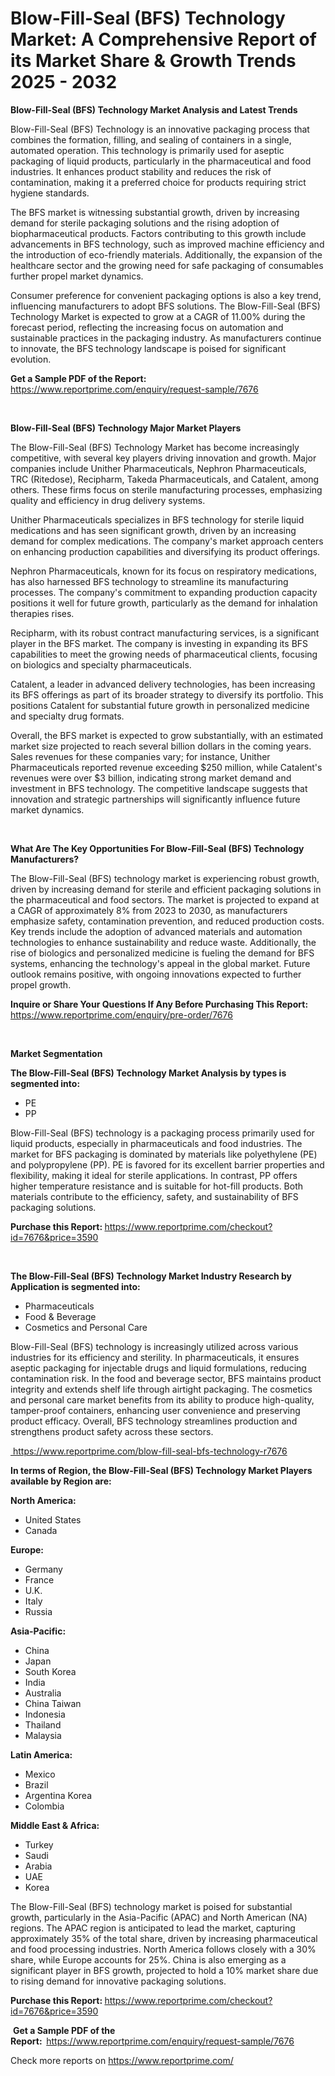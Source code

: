 <p><h1>Blow-Fill-Seal (BFS) Technology Market: A Comprehensive Report of its Market Share & Growth Trends 2025 - 2032</h1></p><p><strong>Blow-Fill-Seal (BFS) Technology Market Analysis and Latest Trends</strong></p>
<p><p>Blow-Fill-Seal (BFS) Technology is an innovative packaging process that combines the formation, filling, and sealing of containers in a single, automated operation. This technology is primarily used for aseptic packaging of liquid products, particularly in the pharmaceutical and food industries. It enhances product stability and reduces the risk of contamination, making it a preferred choice for products requiring strict hygiene standards.</p><p>The BFS market is witnessing substantial growth, driven by increasing demand for sterile packaging solutions and the rising adoption of biopharmaceutical products. Factors contributing to this growth include advancements in BFS technology, such as improved machine efficiency and the introduction of eco-friendly materials. Additionally, the expansion of the healthcare sector and the growing need for safe packaging of consumables further propel market dynamics.</p><p>Consumer preference for convenient packaging options is also a key trend, influencing manufacturers to adopt BFS solutions. The Blow-Fill-Seal (BFS) Technology Market is expected to grow at a CAGR of 11.00% during the forecast period, reflecting the increasing focus on automation and sustainable practices in the packaging industry. As manufacturers continue to innovate, the BFS technology landscape is poised for significant evolution.</p></p>
<p><strong>Get a Sample PDF of the Report:&nbsp;</strong> <a href="https://www.reportprime.com/enquiry/request-sample/7676?utm_campaign=1789&utm_medium=2&utm_source=Github&utm_content=ia&utm_term=19032025&utm_id=blow-fill-seal-bfs-technology">https://www.reportprime.com/enquiry/request-sample/7676</a></p>
<p>&nbsp;</p>
<p><strong>Blow-Fill-Seal (BFS) Technology Major Market Players</strong></p>
<p><p>The Blow-Fill-Seal (BFS) Technology Market has become increasingly competitive, with several key players driving innovation and growth. Major companies include Unither Pharmaceuticals, Nephron Pharmaceuticals, TRC (Ritedose), Recipharm, Takeda Pharmaceuticals, and Catalent, among others. These firms focus on sterile manufacturing processes, emphasizing quality and efficiency in drug delivery systems.</p><p>Unither Pharmaceuticals specializes in BFS technology for sterile liquid medications and has seen significant growth, driven by an increasing demand for complex medications. The company's market approach centers on enhancing production capabilities and diversifying its product offerings.</p><p>Nephron Pharmaceuticals, known for its focus on respiratory medications, has also harnessed BFS technology to streamline its manufacturing processes. The company's commitment to expanding production capacity positions it well for future growth, particularly as the demand for inhalation therapies rises.</p><p>Recipharm, with its robust contract manufacturing services, is a significant player in the BFS market. The company is investing in expanding its BFS capabilities to meet the growing needs of pharmaceutical clients, focusing on biologics and specialty pharmaceuticals.</p><p>Catalent, a leader in advanced delivery technologies, has been increasing its BFS offerings as part of its broader strategy to diversify its portfolio. This positions Catalent for substantial future growth in personalized medicine and specialty drug formats.</p><p>Overall, the BFS market is expected to grow substantially, with an estimated market size projected to reach several billion dollars in the coming years. Sales revenues for these companies vary; for instance, Unither Pharmaceuticals reported revenue exceeding $250 million, while Catalent's revenues were over $3 billion, indicating strong market demand and investment in BFS technology. The competitive landscape suggests that innovation and strategic partnerships will significantly influence future market dynamics.</p></p>
<p>&nbsp;</p>
<p><strong>What Are The Key Opportunities For Blow-Fill-Seal (BFS) Technology Manufacturers?</strong></p>
<p><p>The Blow-Fill-Seal (BFS) technology market is experiencing robust growth, driven by increasing demand for sterile and efficient packaging solutions in the pharmaceutical and food sectors. The market is projected to expand at a CAGR of approximately 8% from 2023 to 2030, as manufacturers emphasize safety, contamination prevention, and reduced production costs. Key trends include the adoption of advanced materials and automation technologies to enhance sustainability and reduce waste. Additionally, the rise of biologics and personalized medicine is fueling the demand for BFS systems, enhancing the technology's appeal in the global market. Future outlook remains positive, with ongoing innovations expected to further propel growth.</p></p>
<p><strong>Inquire or Share Your Questions If Any Before Purchasing This Report:</strong> <a href="https://www.reportprime.com/enquiry/pre-order/7676?utm_campaign=1789&utm_medium=2&utm_source=Github&utm_content=ia&utm_term=19032025&utm_id=blow-fill-seal-bfs-technology">https://www.reportprime.com/enquiry/pre-order/7676</a></p>
<p>&nbsp;</p>
<p><strong>Market Segmentation</strong></p>
<p><strong>The Blow-Fill-Seal (BFS) Technology Market Analysis by types is segmented into:</strong></p>
<p><ul><li>PE</li><li>PP</li></ul></p>
<p><p>Blow-Fill-Seal (BFS) technology is a packaging process primarily used for liquid products, especially in pharmaceuticals and food industries. The market for BFS packaging is dominated by materials like polyethylene (PE) and polypropylene (PP). PE is favored for its excellent barrier properties and flexibility, making it ideal for sterile applications. In contrast, PP offers higher temperature resistance and is suitable for hot-fill products. Both materials contribute to the efficiency, safety, and sustainability of BFS packaging solutions.</p></p>
<p><strong>Purchase this Report:&nbsp;</strong><a href="https://www.reportprime.com/checkout?id=7676&price=3590&utm_campaign=1789&utm_medium=2&utm_source=Github&utm_content=ia&utm_term=19032025&utm_id=blow-fill-seal-bfs-technology">https://www.reportprime.com/checkout?id=7676&price=3590</a></p>
<p>&nbsp;</p>
<p><strong>The Blow-Fill-Seal (BFS) Technology Market Industry Research by Application is segmented into:</strong></p>
<p><ul><li>Pharmaceuticals</li><li>Food & Beverage</li><li>Cosmetics and Personal Care</li></ul></p>
<p><p>Blow-Fill-Seal (BFS) technology is increasingly utilized across various industries for its efficiency and sterility. In pharmaceuticals, it ensures aseptic packaging for injectable drugs and liquid formulations, reducing contamination risk. In the food and beverage sector, BFS maintains product integrity and extends shelf life through airtight packaging. The cosmetics and personal care market benefits from its ability to produce high-quality, tamper-proof containers, enhancing user convenience and preserving product efficacy. Overall, BFS technology streamlines production and strengthens product safety across these sectors.</p></p>
<p><a href="https://www.reportprime.com/blow-fill-seal-bfs-technology-r7676?utm_campaign=1789&utm_medium=2&utm_source=Github&utm_content=ia&utm_term=19032025&utm_id=blow-fill-seal-bfs-technology">&nbsp;https://www.reportprime.com/blow-fill-seal-bfs-technology-r7676</a></p>
<p><strong>In terms of Region, the Blow-Fill-Seal (BFS) Technology Market Players available by Region are:</strong></p>
<p>
    <p> <strong> North America: </strong>
        <ul>
            <li>United States</li>
            <li>Canada</li>
        </ul>
        </p> 
    <p> <strong> Europe: </strong>
        <ul>
            <li>Germany</li>
            <li>France</li>
            <li>U.K.</li>
            <li>Italy</li>
            <li>Russia</li>
        </ul>
        </p> 
    <p> <strong> Asia-Pacific: </strong>
        <ul>
            <li>China</li>
            <li>Japan</li>
            <li>South Korea</li>
            <li>India</li>
            <li>Australia</li>
            <li>China Taiwan</li>
            <li>Indonesia</li>
            <li>Thailand</li>
            <li>Malaysia</li>
        </ul>
        </p> 
    <p> <strong> Latin America: </strong>
        <ul>
            <li>Mexico</li>
            <li>Brazil</li>
            <li>Argentina Korea</li>
            <li>Colombia</li>
        </ul>
        </p> 
    <p> <strong> Middle East & Africa: </strong>
        <ul>
            <li>Turkey</li>
            <li>Saudi</li>
            <li>Arabia</li>
            <li>UAE</li>
            <li>Korea</li>
        </ul>
    </p>
    </p>
<p><p>The Blow-Fill-Seal (BFS) technology market is poised for substantial growth, particularly in the Asia-Pacific (APAC) and North American (NA) regions. The APAC region is anticipated to lead the market, capturing approximately 35% of the total share, driven by increasing pharmaceutical and food processing industries. North America follows closely with a 30% share, while Europe accounts for 25%. China is also emerging as a significant player in BFS growth, projected to hold a 10% market share due to rising demand for innovative packaging solutions.</p></p>
<p><strong>Purchase this Report: </strong><a href="https://www.reportprime.com/checkout?id=7676&price=3590&utm_campaign=1789&utm_medium=2&utm_source=Github&utm_content=ia&utm_term=19032025&utm_id=blow-fill-seal-bfs-technology">https://www.reportprime.com/checkout?id=7676&price=3590</a></p>
<p>&nbsp;<strong>Get a Sample PDF of the Report:&nbsp;&nbsp;</strong><a href="https://www.reportprime.com/enquiry/request-sample/7676?utm_campaign=1789&utm_medium=2&utm_source=Github&utm_content=ia&utm_term=19032025&utm_id=blow-fill-seal-bfs-technology">https://www.reportprime.com/enquiry/request-sample/7676</a></p>
<p><strong></strong></p>
<p>Check more reports on <a href="https://www.reportprime.com/?utm_campaign=1789&utm_medium=2&utm_source=Github&utm_content=ia&utm_term=19032025&utm_id=blow-fill-seal-bfs-technology">https://www.reportprime.com/</a></p>